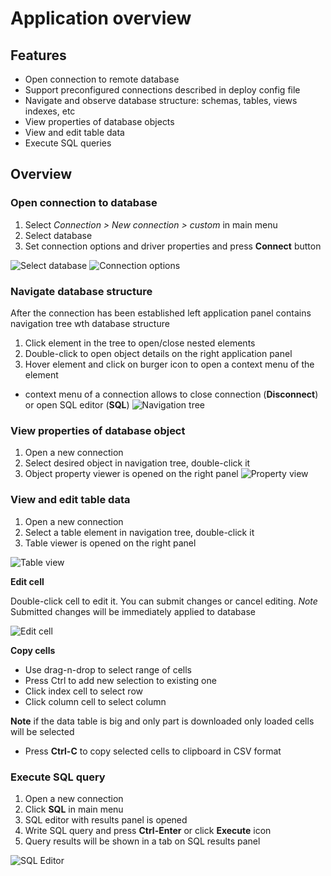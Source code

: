 # Application overview

## Features
* Open connection to remote database
* Support preconfigured connections described in deploy config file
* Navigate and observe database structure: schemas, tables, views indexes, etc
* View properties of database objects
* View and edit table data
* Execute SQL queries

## Overview

### Open connection to database
1. Select *Connection > New connection > custom* in main menu
2. Select database
3. Set connection options and driver properties and press **Connect** button

![Select database](https://github.com/dbeaver/cloudbeaver/wiki/images/select-database.png)
![Connection options](https://github.com/dbeaver/cloudbeaver/wiki/images/connection-options.png)

### Navigate database structure
After the connection has been established left application panel contains navigation tree wth database structure
1. Click element in the tree to open/close nested elements
2. Double-click to open object details on the right application panel
3. Hover element and click on burger icon to open a context menu of the element
* context menu of a connection allows to close connection (**Disconnect**) or open SQL editor (**SQL**)
![Navigation tree](https://github.com/dbeaver/cloudbeaver/wiki/images/navigation-tree.png)

### View properties of database object
1. Open a new connection
2. Select desired object in navigation tree, double-click it
3. Object property viewer is opened on the right panel
![Property view](https://github.com/dbeaver/cloudbeaver/wiki/images/property-view.png)

### View and edit table data
1. Open a new connection
2. Select a table element in navigation tree, double-click it
3. Table viewer is opened on the right panel

![Table view](https://github.com/dbeaver/cloudbeaver/wiki/images/table-view.png)

**Edit cell**

Double-click cell to edit it. You can submit changes or cancel editing.
*Note* Submitted changes will be immediately applied to database

![Edit cell](https://github.com/dbeaver/cloudbeaver/wiki/images/edit-cell.png)

**Copy cells**
* Use drag-n-drop to select range of cells
* Press Ctrl to add new selection to existing one
* Click index cell to select row
* Click column cell to select column

**Note** if the  data table is big and only part is downloaded only loaded cells will be selected
* Press **Ctrl-C** to copy selected cells to clipboard in CSV format

### Execute SQL query
1. Open a new connection
2. Click **SQL** in main menu
3. SQL editor with results panel is opened
4. Write SQL query and press **Ctrl-Enter** or click **Execute** icon
5. Query results will be shown in a tab on SQL results panel

![SQL Editor](https://github.com/dbeaver/cloudbeaver/wiki/images/sql-editor.png)

